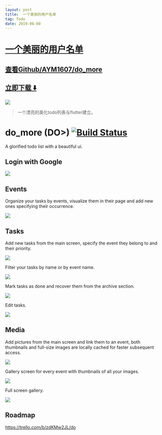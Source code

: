 ```yaml
---
layout: post
title:  一个美丽的用户名单
tag: Todo
date: 2019-06-08
---
```


# [一个美丽的用户名单 ](http://github.com/AYM1607/do_more) 



## [查看Github/AYM1607/do_more](http://github.com/AYM1607/do_more)
## [立即下载 ️⬇️ ](https://codeload.github.com/AYM1607/do_more/zip/master) 


 
![](https://flutterawesome.com/content/images/2019/06/do_more.jpg)
 
>
> 一个漂亮的美化todo列表与flutter建立。
>

 
# do_more (DO>) [![Build Status](https://app.bitrise.io/app/11d283a1ca8ed38e/status.svg?token=rbZPQaJTLG1lyzb9cqGQCg)](https://app.bitrise.io/app/11d283a1ca8ed38e)

A glorified todo list with a beautiful ui.

## Login with Google
![](https://j.gifs.com/QnO9J5.gif)

## Events
Organize your tasks by events, visualize them in their page and add new ones specifying their occurrence.

![](https://j.gifs.com/ANm3qj.gif)

## Tasks
Add new tasks from the main screen, specify the event they belong to and their priority.

![](https://j.gifs.com/Mw9381.gif)

Filter your tasks by name or by event name.

![](https://j.gifs.com/QnO9W5.gif)

Mark tasks as done and recover them from the archive section.

![](https://j.gifs.com/k8oqRv.gif)

Edit tasks.

![](https://j.gifs.com/k8oqRJ.gif)

## Media
Add pictures from the main screen and link them to an event, both thumbnails and full-size images are locally cached for faster subsequent access.

![](https://j.gifs.com/wVkJjr.gif)

Gallery screen for every event with thumbnails of all your images.

![](https://j.gifs.com/BNn3gQ.gif)

Full screen gallery.

![](https://j.gifs.com/OMZAJr.gif)

## Roadmap

https://trello.com/b/zdKMw2JL/do


